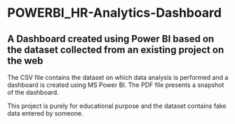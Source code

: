 # POWERBI_HR-Analytics-Dashboard
A Dashboard created using Power BI based on the dataset collected from an existing project on the web
----------------------------------------------------------

The CSV file contains the dataset on which data analysis is performed and a dashboard is created using MS Power BI.
The PDF file presents a snapshot of the dashboard.

This project is purely for educational purpose and the dataset contains fake data entered by someone.

